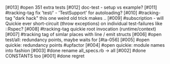 [#013] #open 351 extra tests
[#012]       doc-test - setup vs example?
[#011]       #tracking-tag fix 'test/' - 'TestSupport' for autoloading?
[#010]       #tracking-tag "dark hack" this one weird old trick makes ..
[#009]       #subscription - will Quickie ever short-circuit (throw
               exceptions) on individual test-failures like ::Rspec?
[#008]       #tracking-tag quickie root invocation (runtime/context)
[#007]       #tracking tag of simlar places with line / emit structs
[#006] #open test/all: redundancy points, maybe waits for [#ta-056]
[#005] #open quickie: redundancy points #upfactor
[#004] #open quickie: module names into fashion
[#003]       #done rename all_specs.rb -> all
[#002]       #done CONSTANTS too
[#001]       #done regret
